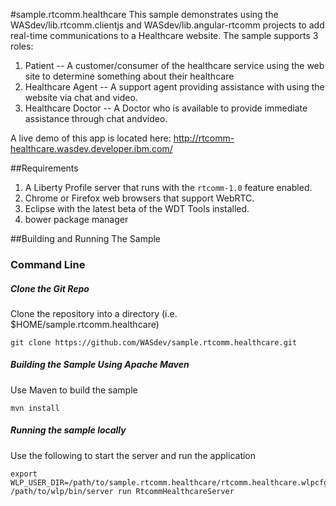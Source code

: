#sample.rtcomm.healthcare
This sample demonstrates using the WASdev/lib.rtcomm.clientjs and WASdev/lib.angular-rtcomm projects to add real-time communications to a Healthcare website. The sample supports 3 roles:

1.  Patient -- A customer/consumer of the healthcare service using the web site to determine something about their healthcare
2.  Healthcare Agent -- A support agent providing assistance with using the website via chat and video.
3.  Healthcare Doctor -- A Doctor who is available to provide immediate assistance through chat andvideo.

A live demo of this app is located here:  http://rtcomm-healthcare.wasdev.developer.ibm.com/

##Requirements

1.  A Liberty Profile server that runs with the `rtcomm-1.0` feature enabled.
2.  Chrome or Firefox web browsers that support WebRTC.
3.  Eclipse with the latest beta of the WDT Tools installed.
4.  bower package manager

##Building and Running The Sample

### Command Line

##### Clone the Git Repo
Clone the repository into a directory (i.e. $HOME/sample.rtcomm.healthcare)

```
git clone https://github.com/WASdev/sample.rtcomm.healthcare.git
```
##### Building the Sample Using Apache Maven

Use Maven to build the sample

```
mvn install
```

<!-- In order to run the sample a valid installation of liberty is needed:

+ If you have a local WAS Liberty Installation you can specify the path:

```
mvn install -Pwlp-install -Dwlp.install.dir=/path/to/installed/wlp
```

+ Specify a licensed version of Liberty that can be downloaded by the liberty-maven-plugin

The current developer license can be found at the bottom of the
```
mvn install -Pwlp-download -Dwlp.license=<license code>
``` -->
##### Running the sample locally

Use the following to start the server and run the application

```
export WLP_USER_DIR=/path/to/sample.rtcomm.healthcare/rtcomm.healthcare.wlpcfg
/path/to/wlp/bin/server run RtcommHealthcareServer
```
<!-- ### Eclipse and Websphere Developer Tools







1. Clone the repository into a directory (i.e. $HOME/sample.rtcomm.healthcare)

  ```
  git clone https://github.com/WASdev/sample.rtcomm.healthcare.git
  ```
2. Install package dependecies:

  ```
  cd $HOME/sample.rtcomm.healthcare/WebContent
  bower install
  ```
3. Import the project into Eclipse
4. Create a new liberty server(Presuming Liberty is already installed into the directory '$WLP')

  ```
  $WLP/bin/server create ibmhealth
  ```
6.  Copy the serverxml/server.xml from the cloned project into the Liberty ibmhealth server directory.

  ```
  cp $HOME/sample.rtcomm.healthcare/serverxml/server.xml $WLP/usr/servers/ibmhealth
  ```
7. Configure the MQTT Server and Topic Path:
  1.  Edit the `$WLP/usr/servers/ibmhealth/server.xml` file
    1.  Change the "\<MQTTSERVERHOSTNAME\>" to a valid MQTT Server (A public one for development purposes is located at: messagesight.demos.ibm.com)
    2.  Change the "\<RTCOMMTOPICPATH\>" to define the topic path for your system (Anything you want, but if you are using a **SHARED** MQTT Server then you need to make sure it is **UNIQUE**).
      Try something like "/rtcommHealthcare<somerandomnumber>/"
  2.  Copy the  `$HOME/sample.rtcomm.healthcare/WebContent/rtcommConfig.json.template` file and edit it:
    1.  `cp $HOME/sample.rtcomm.healthcare/WebContent/rtcommConfig.json.template $HOME/sample.rtcomm.healthcare/WebContent/rtcommConfig.json`
    2.  In the rtcommConfig.json file, change the "\<MQTTSERVERHOSTNAME\>" to match the value chosen above
    3.  IN the rtcommConfig.json file, change the "\<RTCOMMTOPICPATH\>" to match the value chosen above
8.  In Eclipse, deploy the application to the Liberty server.
9.  Start Liberty.
10.  Access 'http://localhost:9080/sample.rtcomm.healthcare/' in order to play with the sample. -->
